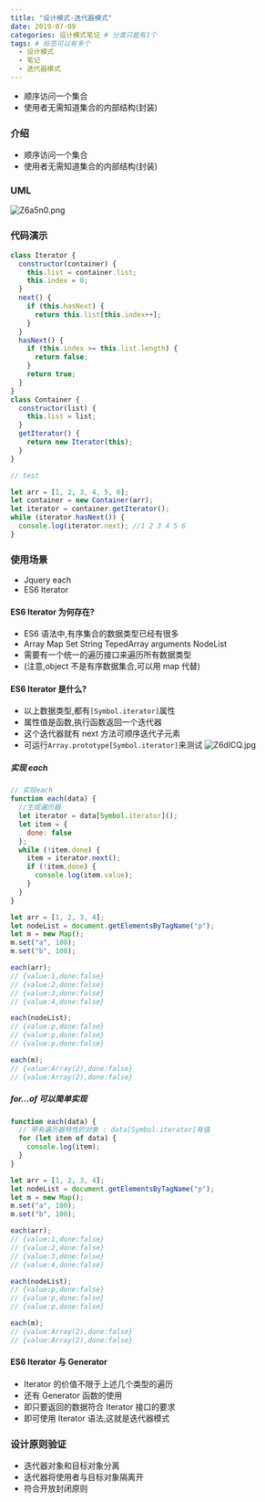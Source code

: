 ```yaml
---
title: "设计模式-迭代器模式"
date: 2019-07-09
categories: 设计模式笔记 # 分类只能有1个
tags: # 标签可以有多个
  - 设计模式
  - 笔记
  - 迭代器模式
---
```


- 顺序访问一个集合
- 使用者无需知道集合的内部结构(封装)

<!-- more -->

### 介绍

- 顺序访问一个集合
- 使用者无需知道集合的内部结构(封装)

### UML

![Z6a5n0.png](https://s2.ax1x.com/2019/07/10/Z6a5n0.png)

### 代码演示

```javascript
class Iterator {
  constructor(container) {
    this.list = container.list;
    this.index = 0;
  }
  next() {
    if (this.hasNext) {
      return this.list[this.index++];
    }
  }
  hasNext() {
    if (this.index >= this.list.length) {
      return false;
    }
    return true;
  }
}
class Container {
  constructor(list) {
    this.list = list;
  }
  getIterator() {
    return new Iterator(this);
  }
}

// test

let arr = [1, 2, 3, 4, 5, 6];
let container = new Container(arr);
let iterator = container.getIterator();
while (iterator.hasNext()) {
  console.log(iterator.next); //1 2 3 4 5 6
}
```

### 使用场景

- Jquery each
- ES6 Iterator

#### ES6 Iterator 为何存在?

- ES6 语法中,有序集合的数据类型已经有很多
- Array Map Set String TepedArray arguments NodeList
- 需要有一个统一的遍历接口来遍历所有数据类型
- (注意,object 不是有序数据集合,可以用 map 代替)

#### ES6 Iterator 是什么?

- 以上数据类型,都有`[Symbol.iterator]`属性
- 属性值是函数,执行函数返回一个迭代器
- 这个迭代器就有 next 方法可顺序迭代子元素
- 可运行`Array.prototype[Symbol.iterator]`来测试
  ![Z6dlCQ.jpg](https://s2.ax1x.com/2019/07/10/Z6dlCQ.jpg)

##### 实现 each

```javascript
// 实现each
function each(data) {
  //生成遍历器
  let iterator = data[Symbol.iterator]();
  let item = {
    done: false
  };
  while (!item.done) {
    item = iterator.next();
    if (!item.done) {
      console.log(item.value);
    }
  }
}

let arr = [1, 2, 3, 4];
let nodeList = document.getElementsByTagName("p");
let m = new Map();
m.set("a", 100);
m.set("b", 100);

each(arr);
// {value:1,done:false}
// {value:2,done:false}
// {value:3,done:false}
// {value:4,done:false}

each(nodeList);
// {value:p,done:false}
// {value:p,done:false}
// {value:p,done:false}

each(m);
// {value:Array(2),done:false}
// {value:Array(2),done:false}
```

##### for...of 可以简单实现

```javascript
function each(data) {
  // 带有遍历器特性的对象 : data[Symbol.iterator]有值
  for (let item of data) {
    console.log(item);
  }
}

let arr = [1, 2, 3, 4];
let nodeList = document.getElementsByTagName("p");
let m = new Map();
m.set("a", 100);
m.set("b", 100);

each(arr);
// {value:1,done:false}
// {value:2,done:false}
// {value:3,done:false}
// {value:4,done:false}

each(nodeList);
// {value:p,done:false}
// {value:p,done:false}
// {value:p,done:false}

each(m);
// {value:Array(2),done:false}
// {value:Array(2),done:false}
```

#### ES6 Iterator 与 Generator

- Iterator 的价值不限于上述几个类型的遍历
- 还有 Generator 函数的使用
- 即只要返回的数据符合 Iterator 接口的要求
- 即可使用 Iterator 语法,这就是迭代器模式

### 设计原则验证

- 迭代器对象和目标对象分离
- 迭代器将使用者与目标对象隔离开
- 符合开放封闭原则
